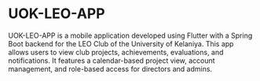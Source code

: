 # UOK-LEO-APP
UOK-LEO-APP is a mobile application developed using Flutter with a Spring Boot backend for the LEO Club of the University of Kelaniya. This app allows users to view club projects, achievements, evaluations, and notifications. It features a calendar-based project view, account management, and role-based access for directors and admins.
